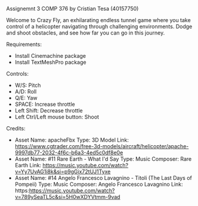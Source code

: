 Assignemnt 3 COMP 376
by Cristian Tesa (40157750)

Welcome to Crazy Fly, an exhilarating endless tunnel game where you take control of a helicopter navigating through challenging environments. Dodge and shoot obstacles, and see how far you can go in this journey.

Requirements:
- Install Cinemachine package
- Install TextMeshPro package

Controls:
- W/S: Pitch
- A/D: Roll
- Q/E: Yaw
- SPACE: Increase throttle
- Left Shift: Decrease throttle
- Left Ctrl/Left mouse button: Shoot

Credits:
- Asset Name: apacheFbx
  Type: 3D Model
  Link: https://www.cgtrader.com/free-3d-models/aircraft/helicopter/apache-9997db77-2032-4f6c-b6a3-4ed5c0df8e0e
- Asset Name: #11 Rare Earth - What I'd Say
  Type: Music
  Composer: Rare Earth
  Link: https://music.youtube.com/watch?v=Yy7UvAG1i8k&si=p9gGix72tUJ1Tyxe
- Asset Name: #14 Angelo Francesco Lavagnino - Titoli (The Last Days of Pompeii)
  Type: Music
  Composer: Angelo Francesco Lavagnino
  Link: https:https://music.youtube.com/watch?v=789ySeaTL5c&si=5H0wXDYVtmm-9vad